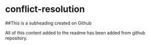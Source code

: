# conflict-resolution

##This is a subheading created on Github

All of this content added to the readme has been added from github repository.
